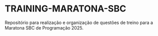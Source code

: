 # TRAINING-MARATONA-SBC
Repositório para realização e organização de questões de treino para a Maratona SBC de Programação 2025.
